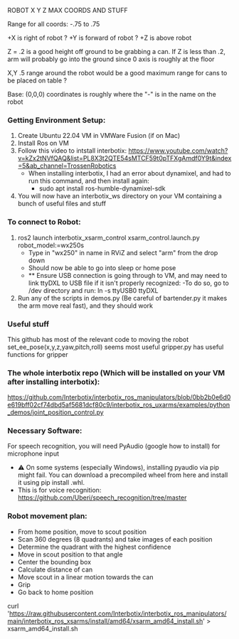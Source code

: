 ROBOT X Y Z MAX COORDS AND STUFF

Range for all coords: -.75 to .75

+X is right of robot ?
+Y is forward of robot ?
+Z is above robot

Z = .2 is a good height off ground to be grabbing a can.
If Z is less than .2, arm will probably go into the ground since 0 axis is roughly at the floor

X,Y .5 range around the robot would be a good maximum range for cans to be placed on table ?

Base: (0,0,0) coordinates is roughly where the "-" is in the name on the robot

### Getting Environment Setup:

1. Create Ubuntu 22.04 VM in VMWare Fusion (if on Mac)
2. Install Ros on VM
3. Follow this video to intstall interbotix:
   https://www.youtube.com/watch?v=kZx2tNVfQAQ&list=PL8X3t2QTE54sMTCF59t0pTFXgAmdf0Y9t&index=5&ab_channel=TrossenRobotics
   - When installing interbotix, I had an error about dynamixel, and had to run this command, and then install again:
     - sudo apt install ros-humble-dynamixel-sdk
4. You will now have an interbotix_ws directory on your VM containing a bunch of useful files and stuff

### To connect to Robot:

1. ros2 launch interbotix_xsarm_control xsarm_control.launch.py robot_model:=wx250s
   - Type in "wx250" in name in RViZ and select "arm" from the drop down
   - Should now be able to go into sleep or home pose
   - \*\* Ensure USB connection is going through to VM, and may need to link ttyDXL to USB file if it isn't properly recognized:
     -To do so, go to /dev directory and run: ln -s ttyUSB0 ttyDXL
2. Run any of the scripts in demos.py (Be careful of bartender.py it makes the arm move real fast), and they should work

### Useful stuff

This github has most of the relevant code to moving the robot
set_ee_pose(x,y,z,yaw,pitch,roll) seems most useful
gripper.py has useful functions for gripper

### The whole interbotix repo (Which will be installed on your VM after installing interbotix):

https://github.com/Interbotix/interbotix_ros_manipulators/blob/0bb2b0e6d0e619bff02cf74dbd5af5681dcf80c9/interbotix_ros_uxarms/examples/python_demos/joint_position_control.py

### Necessary Software:

For speech recognition, you will need PyAudio (google how to install) for microphone input

- ⚠️ On some systems (especially Windows), installing pyaudio via pip might fail. You can download a precompiled wheel from here and install it using pip install <filename>.whl.
- This is for voice recognition: https://github.com/Uberi/speech_recognition/tree/master

### Robot movement plan:

- From home position, move to scout position
- Scan 360 degrees (8 quadrants) and take images of each position
- Determine the quadrant with the highest confidence
- Move in scout position to that angle
- Center the bounding box
- Calculate distance of can
- Move scout in a linear motion towards the can
- Grip
- Go back to home position

curl 'https://raw.githubusercontent.com/Interbotix/interbotix_ros_manipulators/main/interbotix_ros_xsarms/install/amd64/xsarm_amd64_install.sh' > xsarm_amd64_install.sh
